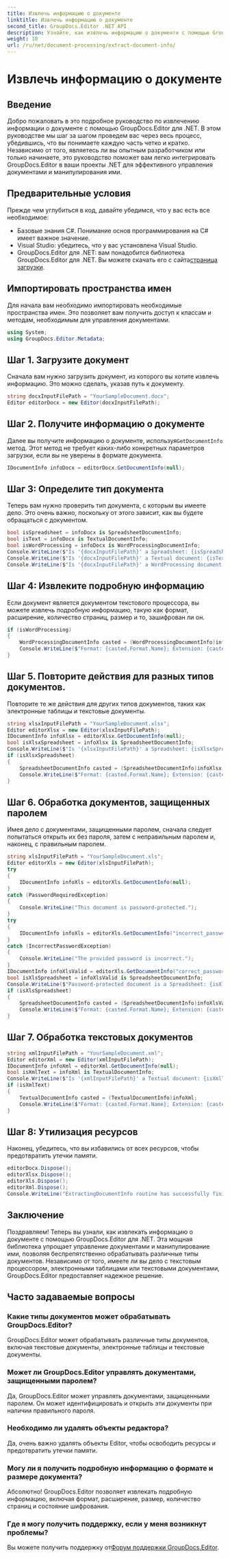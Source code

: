 ```yaml
---
title: Извлечь информацию о документе
linktitle: Извлечь информацию о документе
second_title: GroupDocs.Editor .NET API
description: Узнайте, как извлечь информацию о документе с помощью GroupDocs.Editor для .NET, с помощью нашего подробного пошагового руководства. Идеально подходит для управления различными типами документов.
weight: 10
url: /ru/net/document-processing/extract-document-info/
---
```


# Извлечь информацию о документе

## Введение
Добро пожаловать в это подробное руководство по извлечению информации о документе с помощью GroupDocs.Editor для .NET. В этом руководстве мы шаг за шагом проведем вас через весь процесс, убедившись, что вы понимаете каждую часть четко и кратко. Независимо от того, являетесь ли вы опытным разработчиком или только начинаете, это руководство поможет вам легко интегрировать GroupDocs.Editor в ваши проекты .NET для эффективного управления документами и манипулирования ими.
## Предварительные условия
Прежде чем углубиться в код, давайте убедимся, что у вас есть все необходимое:
- Базовые знания C#. Понимание основ программирования на C# имеет важное значение.
- Visual Studio: убедитесь, что у вас установлена Visual Studio.
-  GroupDocs.Editor для .NET: вам понадобится библиотека GroupDocs.Editor для .NET. Вы можете скачать его с сайта[страница загрузки](https://releases.groupdocs.com/editor/net/).
## Импортировать пространства имен
Для начала вам необходимо импортировать необходимые пространства имен. Это позволяет вам получить доступ к классам и методам, необходимым для управления документами.
```csharp
using System;
using GroupDocs.Editor.Metadata;
```
## Шаг 1. Загрузите документ
Сначала вам нужно загрузить документ, из которого вы хотите извлечь информацию. Это можно сделать, указав путь к документу.
```csharp
string docxInputFilePath = "YourSampleDocument.docx";
Editor editorDocx = new Editor(docxInputFilePath);
```
## Шаг 2. Получите информацию о документе
 Далее вы получите информацию о документе, используя`GetDocumentInfo` метод. Этот метод не требует каких-либо конкретных параметров загрузки, если вы не уверены в формате документа.
```csharp
IDocumentInfo infoDocx = editorDocx.GetDocumentInfo(null);
```
## Шаг 3: Определите тип документа
Теперь вам нужно проверить тип документа, с которым вы имеете дело. Это очень важно, поскольку от этого зависит, как вы будете обращаться с документом.
```csharp
bool isSpreadsheet = infoDocx is SpreadsheetDocumentInfo;
bool isText = infoDocx is TextualDocumentInfo;
bool isWordProcessing = infoDocx is WordProcessingDocumentInfo;
Console.WriteLine($"Is '{docxInputFilePath}' a Spreadsheet: {isSpreadsheet}");
Console.WriteLine($"Is '{docxInputFilePath}' a Textual document: {isText}");
Console.WriteLine($"Is '{docxInputFilePath}' a WordProcessing document: {isWordProcessing}");
```
## Шаг 4: Извлеките подробную информацию
Если документ является документом текстового процессора, вы можете извлечь подробную информацию, такую как формат, расширение, количество страниц, размер и то, зашифрован ли он.
```csharp
if (isWordProcessing)
{
    WordProcessingDocumentInfo casted = (WordProcessingDocumentInfo)infoDocx;
    Console.WriteLine($"Format: {casted.Format.Name}; Extension: {casted.Format.Extension}; Page count: {casted.PageCount}; Size: {casted.Size} bytes; Is encrypted: {casted.IsEncrypted}");
}
```
## Шаг 5. Повторите действия для разных типов документов.
Повторите те же действия для других типов документов, таких как электронные таблицы и текстовые документы.
```csharp
string xlsxInputFilePath = "YourSampleDocument.xlsx";
Editor editorXlsx = new Editor(xlsxInputFilePath);
IDocumentInfo infoXlsx = editorXlsx.GetDocumentInfo(null);
bool isXlsxSpreadsheet = infoXlsx is SpreadsheetDocumentInfo;
Console.WriteLine($"Is '{xlsxInputFilePath}' a Spreadsheet: {isXlsxSpreadsheet}");
if (isXlsxSpreadsheet)
{
    SpreadsheetDocumentInfo casted = (SpreadsheetDocumentInfo)infoXlsx;
    Console.WriteLine($"Format: {casted.Format.Name}; Extension: {casted.Format.Extension}; Tabs count: {casted.PageCount}; Size: {casted.Size} bytes; Is encrypted: {casted.IsEncrypted}");
}
```
## Шаг 6. Обработка документов, защищенных паролем
Имея дело с документами, защищенными паролем, сначала следует попытаться открыть их без пароля, затем с неправильным паролем и, наконец, с правильным паролем.
```csharp
string xlsInputFilePath = "YourSampleDocument.xls";
Editor editorXls = new Editor(xlsInputFilePath);
try
{
    IDocumentInfo infoXls = editorXls.GetDocumentInfo(null);
}
catch (PasswordRequiredException)
{
    Console.WriteLine("This document is password-protected.");
}
try
{
    IDocumentInfo infoXls = editorXls.GetDocumentInfo("incorrect_password");
}
catch (IncorrectPasswordException)
{
    Console.WriteLine("The provided password is incorrect.");
}
IDocumentInfo infoXlsValid = editorXls.GetDocumentInfo("correct_password");
bool isXlsSpreadsheet = infoXlsValid is SpreadsheetDocumentInfo;
Console.WriteLine($"Password-protected document is a Spreadsheet: {isXlsSpreadsheet}");
if (isXlsSpreadsheet)
{
    SpreadsheetDocumentInfo casted = (SpreadsheetDocumentInfo)infoXlsValid;
    Console.WriteLine($"Format: {casted.Format.Name}; Extension: {casted.Format.Extension}; Tabs count: {casted.PageCount}; Size: {casted.Size} bytes; Is encrypted: {casted.IsEncrypted}");
}
```
## Шаг 7. Обработка текстовых документов
```csharp
string xmlInputFilePath = "YourSampleDocument.xml";
Editor editorXml = new Editor(xmlInputFilePath);
IDocumentInfo infoXml = editorXml.GetDocumentInfo(null);
bool isXmlText = infoXml is TextualDocumentInfo;
Console.WriteLine($"Is '{xmlInputFilePath}' a Textual document: {isXmlText}");
if (isXmlText)
{
    TextualDocumentInfo casted = (TextualDocumentInfo)infoXml;
    Console.WriteLine($"Format: {casted.Format.Name}; Extension: {casted.Format.Extension}; Encoding: {casted.Encoding}; Size: {casted.Size} bytes");
}
```
## Шаг 8: Утилизация ресурсов
Наконец, убедитесь, что вы избавились от всех ресурсов, чтобы предотвратить утечки памяти.
```csharp
editorDocx.Dispose();
editorXlsx.Dispose();
editorXls.Dispose();
editorXml.Dispose();
Console.WriteLine("ExtractingDocumentInfo routine has successfully finished");
```
## Заключение
Поздравляем! Теперь вы узнали, как извлекать информацию о документе с помощью GroupDocs.Editor для .NET. Эта мощная библиотека упрощает управление документами и манипулирование ими, позволяя беспрепятственно обрабатывать различные типы документов. Независимо от того, имеете ли вы дело с текстовым процессором, электронными таблицами или текстовыми документами, GroupDocs.Editor предоставляет надежное решение.
## Часто задаваемые вопросы
### Какие типы документов может обрабатывать GroupDocs.Editor?
GroupDocs.Editor может обрабатывать различные типы документов, включая текстовые документы, электронные таблицы и текстовые документы.
### Может ли GroupDocs.Editor управлять документами, защищенными паролем?
Да, GroupDocs.Editor может управлять документами, защищенными паролем. Он может идентифицировать и открыть эти документы при наличии правильного пароля.
### Необходимо ли удалять объекты редактора?
Да, очень важно удалять объекты Editor, чтобы освободить ресурсы и предотвратить утечки памяти.
### Могу ли я получить подробную информацию о формате и размере документа?
Абсолютно! GroupDocs.Editor позволяет извлекать подробную информацию, включая формат, расширение, размер, количество страниц и состояние шифрования.
### Где я могу получить поддержку, если у меня возникнут проблемы?
 Вы можете получить поддержку от[Форум поддержки GroupDocs.Editor](https://forum.groupdocs.com/c/editor/20).